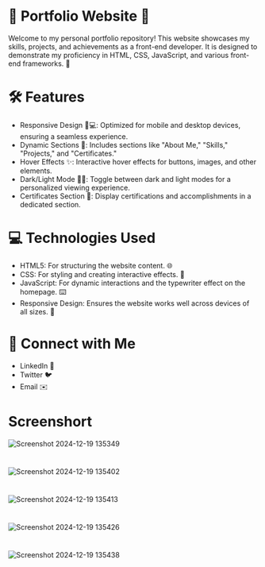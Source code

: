 # 🌟 Portfolio Website 🌟
Welcome to my personal portfolio repository! This website showcases my skills, projects, and achievements as a front-end developer. It is designed to demonstrate my proficiency in HTML, CSS, JavaScript, and various front-end frameworks. 🚀
# 🛠️ Features
* Responsive Design 📱💻: Optimized for mobile and desktop devices, ensuring a seamless experience.
* Dynamic Sections 📝: Includes sections like "About Me," "Skills," "Projects," and "Certificates."
* Hover Effects ✨: Interactive hover effects for buttons, images, and other elements.
* Dark/Light Mode 🌙🌞: Toggle between dark and light modes for a personalized viewing experience.
* Certificates Section 📜: Display certifications and accomplishments in a dedicated section.
# 💻 Technologies Used
* HTML5: For structuring the website content. 🌐
* CSS: For styling and creating interactive effects. 🎨
* JavaScript: For dynamic interactions and the typewriter effect on the homepage. ⌨️
* Responsive Design: Ensures the website works well across devices of all sizes. 📱
# 📱 Connect with Me
* LinkedIn 💼
* Twitter 🐦
* Email ✉️
# Screenshort
![Screenshot 2024-12-19 135349](https://github.com/user-attachments/assets/b46f7f46-ca4a-48bf-b359-0fdc5561b224)
#
![Screenshot 2024-12-19 135402](https://github.com/user-attachments/assets/639e2414-f2d9-45ed-bbf0-9f39baa58bb5)
#
![Screenshot 2024-12-19 135413](https://github.com/user-attachments/assets/55f09e65-596c-4c74-aace-79ddc5dfb0a9)
#
![Screenshot 2024-12-19 135426](https://github.com/user-attachments/assets/03e3417f-8d25-4043-a7ab-38f175f9fc9e)
#
![Screenshot 2024-12-19 135438](https://github.com/user-attachments/assets/303fd06d-e1f6-4c84-8d8b-5cfe154a1713)

